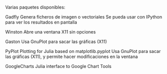 Varias paquetes disponibles:

Gadfly
  Genera ficheros de imagen o vectoriales
  Se pueda usar con IPython para ver los resultados en pantalla

Winston
  Abre una ventana X11 sin opciones

Gaston
  Usa GnuPlot para sacar las gráficas (X11)

PyPlot
  Plotting for Julia based on matplotlib.pyplot
  Usa GnuPlot para sacar las gráficas (X11), y permite hacer modificaciones en la ventana

GoogleCharts
  Julia interface to Google Chart Tools

